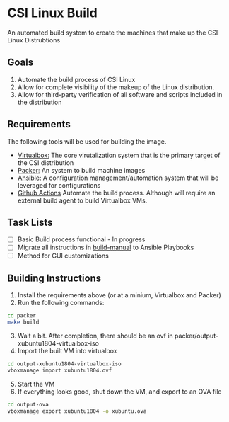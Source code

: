 # CSI Linux Build

An automated build system to create the machines that make up the CSI Linux Distrubtions

## Goals

1.  Automate the build process of CSI Linux
2.  Allow for complete visibility of the makeup of the Linux distribution.
3.  Allow for third-party verification of all software and scripts included in the distribution

## Requirements

The following tools will be used for building the image.  

- [Virtualbox:](https://www.virtualbox.org/)  The core virutalization system that is the primary target of the CSI distribution
- [Packer:](http://www.packer.io/)  An system to build machine images
- [Ansible:](https://www.ansible.com/resources/get-started)  A configuration management/automation system that will be leveraged for configurations
- [Github Actions](https://github.com/features/actions)  Automate the build process.  Although will require an external build agent to build Virtualbox VMs.


## Task Lists

- [ ] Basic Build process functional - In progress
- [ ] Migrate all instructions in [build-manual](build-manual/) to Ansible Playbooks
- [ ] Method for GUI customizations

## Building Instructions

1. Install the requirements above (or at a minium, Virtualbox and Packer)
2. Run the following commands:

```sh
cd packer
make build
```

3. Wait a bit.  After completion, there should be an ovf in packer/output-xubuntu1804-virtualbox-iso
4. Import the built VM into virtualbox

```sh
cd output-xubuntu1804-virtualbox-iso
vboxmanage import xubuntu1804.ovf
```
5. Start the VM
6. If everything looks good, shut down the VM, and export to an OVA file

```sh
cd output-ova
vboxmanage export xubuntu1804 -o xubuntu.ova
```
